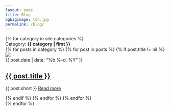 ```yaml
---
layout: page
title: Blog
bgbigimage: tsh.jpg
permalink: /blog/
---
```

<div id="blog" class="container">
{% for category in site.categories %}
	<div class="category row">
		<a name="{{ category | first }}"></a>
		<div class="col-xs-12">
			<div class="cat-title">Category: <strong>{{ category | first }}</strong></div> 
  		</div>
    {% for posts in category %}
      {% for post in posts %}
      		{% if post.title != nil %}
      		<section class="col-xs-12">
			<div class="tb"><img src="{{ site.baseurl }}/images/{{ post.bgbigimage }}"></div>
			<div class="cont">
				<div class="date">{{ post.date | date: "%b %-d, %Y" }}</div>
				<h2><a href="{{ post.url | prepend: site.baseurl }}">{{ post.title }}</a></h2>
				<p>{{ post.short }} <a class="read-more" href="{{ post.url | prepend: site.baseurl }}">Read&nbsp;more</a></p>
        	</div>	
			</section>
			{% endif %}
      {% endfor %}
    {% endfor %}
	</div>
{% endfor %}
</div>
